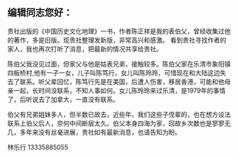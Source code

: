编辑同志您好：
-------------

贵社出版的《中国历史文化地理》一书，作者陈正祥是我的表伯父，曾经收集过他的著作，多是旧版。现贵社整理发新版，非常高兴和感激。
看到贵社寻找作者的家人，我也再次打听了消息，把最新的情况共享给贵社。

陈伯父我没见过面，但家父与他是姑表兄弟，接触较多。陈伯父家在乐清市象阳镇四板桥村,他有一子一女，儿子叫陈笃行，女儿叫陈玲玲，可惜现在和大陆这边失去了联系。听父辈回忆，陈笃行先是在美国，后遭人伤害，移居香港，可能和他母亲一起，长时间没联系，不知人事如何。女儿陈玲玲来过乐清，是1979年的事情了，后听说去了加拿大，一直没有联系。

伯父有兄弟姐妹多人，但半数已故去，近些年，我们这些子侄辈的，也在想方设法联系上伯父后人，奈何中间断层太久。伯父本身四海为家，回故乡次数也是寥寥无几，多年来没有丝毫进展，贵社如有最新消息，也请告知为盼。


林乐行 13335885055
